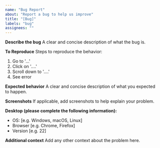 ```yaml
---
name: "Bug Report"
about: "Report a bug to help us improve"
title: "[Bug]"
labels: "bug"
assignees: ""
---
```


**Describe the bug**
A clear and concise description of what the bug is.

**To Reproduce**
Steps to reproduce the behavior:
1. Go to '...'
2. Click on '....'
3. Scroll down to '....'
4. See error

**Expected behavior**
A clear and concise description of what you expected to happen.

**Screenshots**
If applicable, add screenshots to help explain your problem.

**Desktop (please complete the following information):**
 - OS: [e.g. Windows, macOS, Linux]
 - Browser [e.g. Chrome, Firefox]
 - Version [e.g. 22]

**Additional context**
Add any other context about the problem here.
